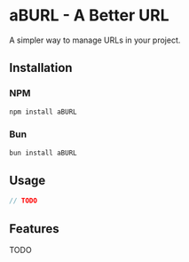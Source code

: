 # aBURL - A Better URL

A simpler way to manage URLs in your project.

## Installation

### NPM

```bash
npm install aBURL
```

### Bun

```bash
bun install aBURL
```

## Usage

```javascript
// TODO
```

## Features

TODO
